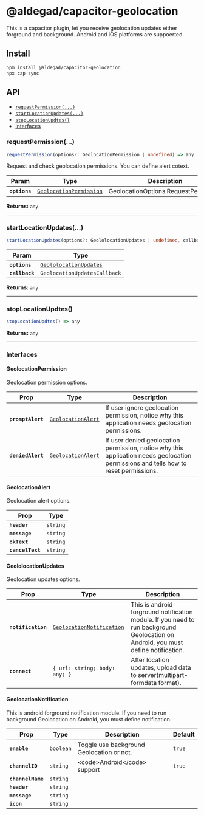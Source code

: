 # @aldegad/capacitor-geolocation

This is a capacitor plugin, let you receive geolocation updates either forground and background. Android and iOS platforms are suppoerted.

## Install

```bash
npm install @aldegad/capacitor-geolocation
npx cap sync
```

## API

<docgen-index>

* [`requestPermission(...)`](#requestpermission)
* [`startLocationUpdates(...)`](#startlocationupdates)
* [`stopLocationUpdtes()`](#stoplocationupdtes)
* [Interfaces](#interfaces)

</docgen-index>

<docgen-api>
<!--Update the source file JSDoc comments and rerun docgen to update the docs below-->

### requestPermission(...)

```typescript
requestPermission(options?: GeolocationPermission | undefined) => any
```

Request and check geolocation permissions. You can define alert cotext.

| Param         | Type                                                                    | Description                          |
| ------------- | ----------------------------------------------------------------------- | ------------------------------------ |
| **`options`** | <code><a href="#geolocationpermission">GeolocationPermission</a></code> | GeolocationOptions.RequestPermission |

**Returns:** <code>any</code>

--------------------


### startLocationUpdates(...)

```typescript
startLocationUpdates(options?: GeololocationUpdates | undefined, callback?: GeolocationUpdatesCallback | undefined) => any
```

| Param          | Type                                                                  |
| -------------- | --------------------------------------------------------------------- |
| **`options`**  | <code><a href="#geololocationupdates">GeololocationUpdates</a></code> |
| **`callback`** | <code>GeolocationUpdatesCallback</code>                               |

**Returns:** <code>any</code>

--------------------


### stopLocationUpdtes()

```typescript
stopLocationUpdtes() => any
```

**Returns:** <code>any</code>

--------------------


### Interfaces


#### GeolocationPermission

Geolocation permission options.

| Prop              | Type                                                          | Description                                                                                                                          |
| ----------------- | ------------------------------------------------------------- | ------------------------------------------------------------------------------------------------------------------------------------ |
| **`promptAlert`** | <code><a href="#geolocationalert">GeolocationAlert</a></code> | If user ignore geolocation permission, notice why this application needs geolocation permissions.                                    |
| **`deniedAlert`** | <code><a href="#geolocationalert">GeolocationAlert</a></code> | If user denied geolocation permission, notice why this application needs geolocation permissions and tells how to reset permissions. |


#### GeolocationAlert

Geolocation alert options.

| Prop             | Type                |
| ---------------- | ------------------- |
| **`header`**     | <code>string</code> |
| **`message`**    | <code>string</code> |
| **`okText`**     | <code>string</code> |
| **`cancelText`** | <code>string</code> |


#### GeololocationUpdates

Geolocation updates options.

| Prop               | Type                                                                        | Description                                                                                                                        |
| ------------------ | --------------------------------------------------------------------------- | ---------------------------------------------------------------------------------------------------------------------------------- |
| **`notification`** | <code><a href="#geolocationnotification">GeolocationNotification</a></code> | This is android forground notification module. If you need to run background Geolocation on Android, you must define notification. |
| **`connect`**      | <code>{ url: string; body: any; }</code>                                    | After location updates, upload data to server(multipart-formdata format).                                                          |


#### GeolocationNotification

This is android forground notification module. If you need to run background Geolocation on Android, you must define notification.

| Prop              | Type                 | Description                               | Default           |
| ----------------- | -------------------- | ----------------------------------------- | ----------------- |
| **`enable`**      | <code>boolean</code> | Toggle use background Geolocation or not. | <code>true</code> |
| **`channelID`**   | <code>string</code>  | &lt;code&gt;Android&lt;/code&gt; support  | <code>true</code> |
| **`channelName`** | <code>string</code>  |                                           |                   |
| **`header`**      | <code>string</code>  |                                           |                   |
| **`message`**     | <code>string</code>  |                                           |                   |
| **`icon`**        | <code>string</code>  |                                           |                   |

</docgen-api>
